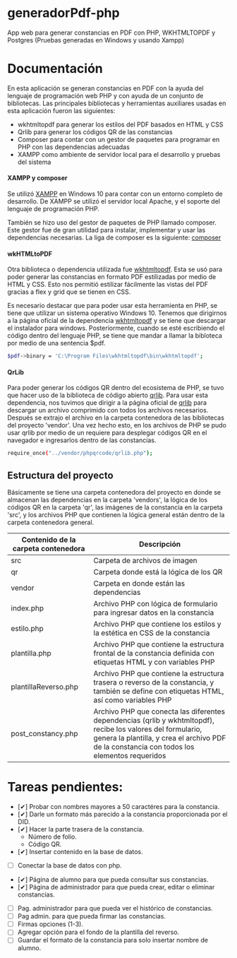 # generadorPdf-php
App web para generar constancias en PDF con PHP, WKHTMLTOPDF y Postgres (Pruebas generadas en Windows y usando Xampp)


# Documentación


En esta aplicación se generan constancias en PDF con la ayuda del lenguaje de programación web PHP y con ayuda de un conjunto de bibliotecas. Las principales bibliotecas y herramientas auxiliares usadas en esta aplicación fueron las siguientes:

- wkhtmltopdf para generar los estilos del PDF basados en HTML y CSS
- Qrlib para generar los códigos QR de las constancias
- Composer para contar con un gestor de paquetes para programar en PHP con las dependencias adecuadas
- XAMPP como ambiente de servidor local para el desarrollo y pruebas del sistema


#### XAMPP y composer


Se utilizó [XAMPP](https://www.apachefriends.org/download.html) en Windows 10 para contar con un entorno completo de desarrollo. De XAMPP se utilizó el servidor local Apache, y el soporte del lenguaje de programación PHP.

También se hizo uso del gestor de paquetes de PHP llamado composer. Este gestor fue de gran utilidad para instalar, implementar y usar las dependencias necesarias. La liga de composer es la siguiente: [composer](https://getcomposer.org/)


#### wkHTMLtoPDF


Otra biblioteca o dependencia utilizada fue [wkhtmltopdf](https://wkhtmltopdf.org/). Esta se usó para poder generar las constancias en formato PDF estilizadas por medio de HTML y CSS. Esto nos permitió estilizar fácilmente las vistas del PDF gracias a flex y grid que se tienen en CSS.

Es necesario destacar que para poder usar esta herramienta en PHP, se tiene que utilizar un sistema operativo Windows 10. Tenemos que dirigirnos a la página oficial de la dependencia  [wkhtmltopdf](https://wkhtmltopdf.org/) y se tiene que descargar el instalador para windows. Posteriormente, cuando se esté escribiendo el código dentro del lenguaje PHP, se tiene que mandar a llamar la bibloteca por medio de una sentencia $pdf. 

```sh
$pdf->binary = 'C:\Program Files\wkhtmltopdf\bin\wkhtmltopdf';
```


#### QrLib


Para poder generar los códigos QR dentro del ecosistema de PHP, se tuvo que hacer uso de la biblioteca de código abierto [qrlib](https://phpqrcode.sourceforge.net/). Para usar esta dependencia, nos tuvimos que dirigir a la página oficial de [qrlib](https://phpqrcode.sourceforge.net/) para descargar un archivo comprimido con todos los archivos necesarios. Después se extrajo el archivo en la carpeta contenedora de las bibliotecas del proyecto 'vendor'. Una vez hecho esto, en los archivos de PHP se pudo usar qrlib por medio de un requiere para desplegar códigos QR en el navegador e ingresarlos dentro de las constancias.

```sh
require_once("../vendor/phpqrcode/qrlib.php");
```


## Estructura del proyecto


Básicamente se tiene una carpeta contenedora del proyecto en donde se almacenan las dependencias en la carpeta 'vendors', la lógica de los códigos QR en la carpeta 'qr', las imágenes de la constancia en la carpeta 'src', y los archivos PHP que contienen la lógica general están dentro de la carpeta contenedora general.

| Contenido de la carpeta contenedora | Descripción |
| ------ | ------ |
| src | Carpeta de archivos de imagen |
| qr | Carpeta donde está la lógica de los QR |
| vendor | Carpeta en donde están las dependencias |
| index.php | Archivo PHP con lógica de formulario para ingresar datos en la constancia |
| estilo.php | Archivo PHP que contiene los estilos y la estética en CSS de la constancia |
| plantilla.php | Archivo PHP que contiene la estructura frontal de la constancia definida con etiquetas HTML y con variables PHP|
| plantillaReverso.php | Archivo PHP que contiene la estructura trasera o reverso de la constancia, y también se define con etiquetas HTML, así como variables PHP |
| post_constancy.php | Archivo PHP que conecta las diferentes dependencias (qrlib y wkhtmltopdf), recibe los valores del formulario, genera la plantilla, y crea el archivo PDF de la constancia con todos los elementos requeridos |



# Tareas pendientes:
- [✔] Probar con nombres mayores a 50 caractéres para la constancia.
- [✔] Darle un formato más parecido a la constancia proporcionada por el DID.
- [✔] Hacer la parte trasera de la constancia.
    - Número de folio.
    - Código QR.
- [✔] Insertar contenido en la base de datos.
- [ ] Conectar la base de datos con php.
- [✔] Página de alumno para que pueda consultar sus constancias.
- [✔] Página de administrador para que pueda crear, editar o eliminar constancias.
- [ ] Pag. administrador para que pueda ver el histórico de constancias.
- [ ] Pag admin. para que pueda firmar las constancias.
- [ ] Firmas opciones (1-3).
- [ ] Agregar opción para el fondo de la plantilla del reverso.
- [ ] Guardar el formato de la constancia para solo insertar nombre de alumno.
